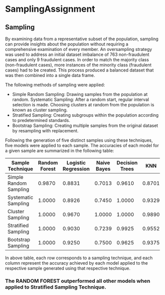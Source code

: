 # SamplingAssignment
## Sampling
By examining data from a representative subset of the population, sampling can provide insights about the population without requiring a comprehensive examination of every member. An oversampling strategy was used to address an initial dataset imbalance of 763 non-fraudulent cases and only 9 fraudulent cases. In order to match the majority class (non-fraudulent cases), more instances of the minority class (fraudulent cases) had to be created. This process produced a balanced dataset that was then combined into a single data frame.

The following methods of sampling were applied:

- Simple Random Sampling: Drawing samples from the population at random.
Systematic Sampling: After a random start, regular interval selection is made.
Choosing clusters at random from the population is known as cluster sampling.
- Stratified Sampling: Creating subgroups within the population according to predetermined standards.
- Bootstrap Sampling: Creating multiple samples from the original dataset by resampling with replacement.


Following the generation of five distinct samples using these techniques, five models were applied to each sample. The accuracies of each model for a given sample are summarized in the following table:

| Sample Technique      | Random Forest | Logistic Regression | Naive Bayes      | Decision Trees   | KNN              |
|-----------------------|---------------|---------------------|------------------|------------------|------------------|
| Simple Random Sampling| 0.9870        | 0.8831              | 0.7013           | 0.9610           | 0.8701           |
| Systematic Sampling   | 1.0000        | 0.8926              | 0.7450           | 1.0000           | 0.9329           |
| Cluster Sampling      | 1.0000        | 0.9670              | 1.0000           | 1.0000           | 0.9890           |
| Stratified Sampling   | 1.0000        | 0.9030              | 0.7239           | 0.9925           | 0.9552           |
| Bootstrap Sampling    | 1.0000        | 0.9250              | 0.7500           | 0.9625           | 0.9375           |

In above table, each row corresponds to a sampling technique, and each column represent the accuracy achieved by each model applied to the respective sample generated using that respective technique.
<br>
### The RANDOM FOREST outperformed all other models when applied to Stratified Sampling Technique.
